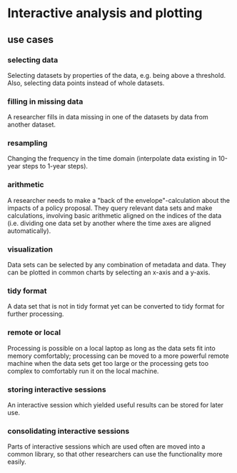 # Interactive analysis and plotting
## use cases
### selecting data
Selecting datasets by properties of the data, e.g. being above a threshold. Also, selecting data points instead of whole datasets.
### filling in missing data
A researcher fills in data missing in one of the datasets by data from another dataset.
### resampling
Changing the frequency in the time domain (interpolate data existing in 10-year steps to 1-year steps).
### arithmetic
A researcher needs to make a "back of the envelope"-calculation about the impacts of a policy proposal. They query relevant data sets and make calculations, involving basic arithmetic aligned on the indices of the data (i.e. dividing one data set by another where the time axes are aligned automatically).
### visualization
Data sets can be selected by any combination of metadata and data. They can be plotted in common charts by selecting an x-axis and a y-axis.
### tidy format
A data set that is not in tidy format yet can be converted to tidy format for further processing.
### remote or local
Processing is possible on a local laptop as long as the data sets fit into memory comfortably; processing can be moved to a more powerful remote machine when the data sets get too large or the processing gets too complex to comfortably run it on the local machine.
### storing interactive sessions
An interactive session which yielded useful results can be stored for later use.
### consolidating interactive sessions
Parts of interactive sessions which are used often are moved into a common library, so that other researchers can use the functionality more easily.
